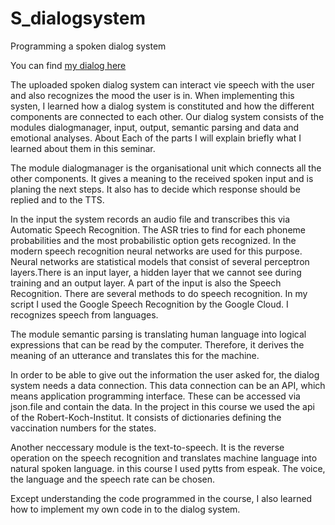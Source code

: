 # S_dialogsystem
Programming a spoken dialog system

You can find [my dialog here](Corona_Dialog_mit_Sprache_und_Emotion_Abgabe-aktuell.ipynb)

The uploaded spoken dialog system can interact vie speech with the user and also recognizes the mood the user is in. When implementing this systen, I learned how a dialog system is constituted and how the different components are connected to each other. Our dialog system consists of the modules dialogmanager, input, output, semantic parsing and data and emotional analyses. About Each of the parts I will explain briefly what I learned about them in this seminar.

The module dialogmanager is the organisational unit which connects all the other components. It gives a meaning to the received spoken input and is planing the next steps. It also has to decide which response should be replied and to the TTS. 

In the input the system records an audio file and transcribes this via Automatic Speech Recognition. The ASR tries to find for each phoneme probabilities and the most probabilistic option gets recognized. In the modern speech recognition neural networks are used for this purpose. Neural networks are statistical models that consist of several perceptron layers.There is an input layer, a hidden layer that we cannot see during training and an output layer.  A part of the input is also the Speech Recognition. There are several methods to do speech recognition.  In my script I used the Google Speech Recognition by the Google Cloud. I recognizes speech from languages.

The module semantic parsing is translating human language into logical expressions that can be read by the computer. Therefore, it derives the meaning of an utterance and translates this for the machine.

In order to be able to give out the information the user asked for, the dialog system needs a data connection. This data connection can be an API, which means application programming interface. These can be accessed via json.file and contain the data. In the project in this course we used the api of the Robert-Koch-Institut. It consists of dictionaries defining the vaccination numbers for the states.

Another neccessary module is the text-to-speech. It is the reverse operation on the speech recognition and translates machine language into natural spoken language. in this course I used pytts from espeak. The voice, the language and the speech rate can be chosen.

Except understanding the code programmed in the course, I also learned how to implement my own code in to the dialog system. 
